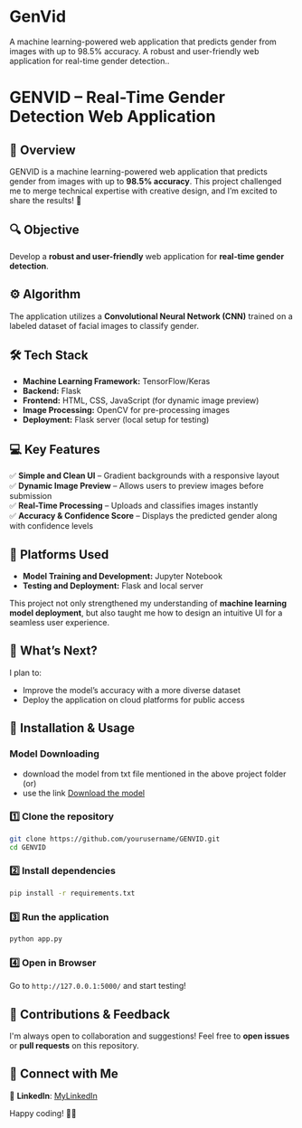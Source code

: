 # GenVid
A machine learning-powered web application that predicts gender from images with up to 98.5% accuracy. A robust and user-friendly web application for real-time gender detection..

# GENVID – Real-Time Gender Detection Web Application

## 🚀 Overview
GENVID is a machine learning-powered web application that predicts gender from images with up to **98.5% accuracy**. This project challenged me to merge technical expertise with creative design, and I’m excited to share the results! 🎉

## 🔍 Objective
Develop a **robust and user-friendly** web application for **real-time gender detection**.

## ⚙️ Algorithm
The application utilizes a **Convolutional Neural Network (CNN)** trained on a labeled dataset of facial images to classify gender.

## 🛠️ Tech Stack
- **Machine Learning Framework:** TensorFlow/Keras
- **Backend:** Flask
- **Frontend:** HTML, CSS, JavaScript (for dynamic image preview)
- **Image Processing:** OpenCV for pre-processing images
- **Deployment:** Flask server (local setup for testing)

## 💻 Key Features
✅ **Simple and Clean UI** – Gradient backgrounds with a responsive layout  
✅ **Dynamic Image Preview** – Allows users to preview images before submission  
✅ **Real-Time Processing** – Uploads and classifies images instantly  
✅ **Accuracy & Confidence Score** – Displays the predicted gender along with confidence levels  

## 🧩 Platforms Used
- **Model Training and Development:** Jupyter Notebook
- **Testing and Deployment:** Flask and local server

This project not only strengthened my understanding of **machine learning model deployment**, but also taught me how to design an intuitive UI for a seamless user experience.

## 🎯 What’s Next?
I plan to:
- Improve the model’s accuracy with a more diverse dataset
- Deploy the application on cloud platforms for public access

## 📂 Installation & Usage

### Model Downloading
- download the model from txt file mentioned in the above project folder (or)
- use the link [Download the model](https://huggingface.co/sumitarjun/Genvid/blob/main/models/gender_classification_model.h5)
  
### 1️⃣ Clone the repository
```bash
git clone https://github.com/yourusername/GENVID.git
cd GENVID
```

### 2️⃣ Install dependencies
```bash
pip install -r requirements.txt
```

### 3️⃣ Run the application
```bash
python app.py
```

### 4️⃣ Open in Browser
Go to `http://127.0.0.1:5000/` and start testing!

## 🤝 Contributions & Feedback
I'm always open to collaboration and suggestions! Feel free to **open issues** or **pull requests** on this repository.

## 📌 Connect with Me 
🔗 **LinkedIn**: [MyLinkedIn]([https://www.linkedin.com/in/yourprofile/](https://www.linkedin.com/in/sumit-bedre-985958235/))  

Happy coding! 🚀😊
